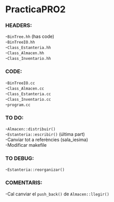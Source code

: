 # PracticaPRO2

### HEADERS:

-`BinTree.hh`   (has code)  
-`BinTreeIO.hh`  
-`Class_Estanteria.hh`  
-`Class_Almacen.hh`  
-`Class_Inventario.hh`  

### CODE:

-`BinTreeIO.cc`  
-`Class_Almacen.cc`  
-`Class_Estanteria.cc`  
-`Class_Inventario.cc`  
-`program.cc`  

### TO DO:

-`Almacen::distribuir()`  
-`Estanteria::escribir()` (última part)  
-Canviar tot a referències (sala_iesima)  
-Modificar makefile

### TO DEBUG:

-`Estanteria::reorganizar()`

### COMENTARIS:

-Cal canviar el `push_back()` de `Almacen::llegir()`  


